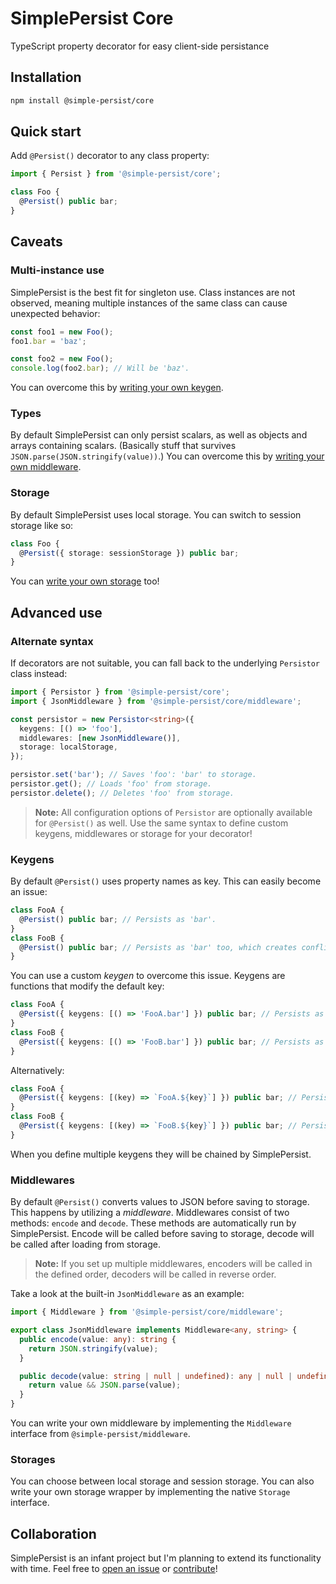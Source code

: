 # SimplePersist Core
TypeScript property decorator for easy client-side persistance

## Installation
```bash
npm install @simple-persist/core
```

## Quick start
Add `@Persist()` decorator to any class property:
```ts
import { Persist } from '@simple-persist/core';

class Foo {
  @Persist() public bar;
}
```

## Caveats

### Multi-instance use
SimplePersist is the best fit for singleton use. Class instances are not observed, meaning multiple instances of the same class can cause unexpected behavior:
```ts
const foo1 = new Foo();
foo1.bar = 'baz';

const foo2 = new Foo();
console.log(foo2.bar); // Will be 'baz'.
```
You can overcome this by [writing your own keygen](#keygens).

### Types
By default SimplePersist can only persist scalars, as well as objects and arrays containing scalars. (Basically stuff that survives `JSON.parse(JSON.stringify(value))`.) You can overcome this by [writing your own middleware](#middlewares).
### Storage
By default SimplePersist uses local storage. You can switch to session storage like so:
```ts
class Foo {
  @Persist({ storage: sessionStorage }) public bar;
}
```
You can [write your own storage](#storages) too!

## Advanced use

### Alternate syntax
If decorators are not suitable, you can fall back to the underlying `Persistor` class instead:
```ts
import { Persistor } from '@simple-persist/core';
import { JsonMiddleware } from '@simple-persist/core/middleware';

const persistor = new Persistor<string>({
  keygens: [() => 'foo'],
  middlewares: [new JsonMiddleware()],
  storage: localStorage,
});

persistor.set('bar'); // Saves 'foo': 'bar' to storage.
persistor.get(); // Loads 'foo' from storage.
persistor.delete(); // Deletes 'foo' from storage.
```
> **Note:**  All configuration options of `Persistor` are optionally available for `@Persist()` as well.
> Use the same syntax to define custom keygens, middlewares or storage for your decorator!

### Keygens
By default `@Persist()` uses property names as key. This can easily become an issue:
```ts
class FooA {
  @Persist() public bar; // Persists as 'bar'.
}
class FooB {
  @Persist() public bar; // Persists as 'bar' too, which creates conflict. :(
}
```
You can use a custom *keygen* to overcome this issue. Keygens are functions that modify the default key:
```ts
class FooA {
  @Persist({ keygens: [() => 'FooA.bar'] }) public bar; // Persists as 'FooA.bar'.
}
class FooB {
  @Persist({ keygens: [() => 'FooB.bar'] }) public bar; // Persists as 'FooB.bar'.
}
```
Alternatively:
```ts
class FooA {
  @Persist({ keygens: [(key) => `FooA.${key}`] }) public bar; // Persists as 'FooA.bar'.
}
class FooB {
  @Persist({ keygens: [(key) => `FooB.${key}`] }) public bar; // Persists as 'FooB.bar'.
}
```
When you define multiple keygens they will be chained by SimplePersist.

### Middlewares
By default `@Persist()` converts values to JSON before saving to storage. This happens by utilizing a *middleware*. Middlewares consist of two methods: `encode` and `decode`. These methods are automatically run by SimplePersist. Encode will be called before saving to storage, decode will be called after loading from storage.

> **Note:**  If you set up multiple middlewares, encoders will be called in the defined order, decoders will be called in reverse order.

Take a look at the built-in `JsonMiddleware` as an example:
```ts
import { Middleware } from '@simple-persist/core/middleware';

export class JsonMiddleware implements Middleware<any, string> {
  public encode(value: any): string {
    return JSON.stringify(value);
  }

  public decode(value: string | null | undefined): any | null | undefined {
    return value && JSON.parse(value);
  }
}
```

You can write your own middleware by implementing the `Middleware` interface from `@simple-persist/middleware`.

### Storages
You can choose between local storage and session storage. You can also write your own storage wrapper by implementing the native `Storage` interface.

## Collaboration

SimplePersist is an infant project but I'm planning to extend its functionality with time. Feel free to [open an issue](https://github.com/kobalazs/simple-persist/issues) or [contribute](https://github.com/kobalazs/simple-persist/pulls)!
